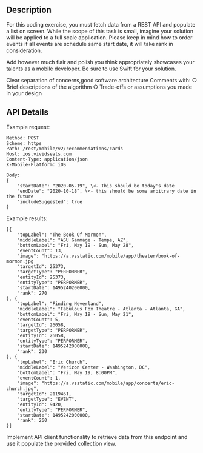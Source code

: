 ## Description

For this coding exercise, you must fetch data from a REST API and populate a list on screen. While the scope of this task is small, imagine your solution will be applied to a full scale application.
Please keep in mind how to order events if all events are schedule same start date, it will take rank in consideration.

Add however much flair and polish you think appropriately showcases your talents as a mobile developer. Be sure to use Swift for your solution.

Clear separation of concerns,good software architecture
Comments with:
○ Brief descriptions of the algorithm
○ Trade-offs or assumptions you made in your design 



## API Details

Example request:

```
Method: POST
Scheme: https
Path: /rest/mobile/v2/recommendations/cards 
Host: ios.vividseats.com 
Content-Type: application/json 
X-Mobile-Platform: iOS

Body:
{ 
	"startDate": "2020-05-19", \<- This should be today's date 
	"endDate": "2020-10-18”, \<- this should be some arbitrary date in the future
	"includeSuggested": true 
}
```

Example results:

```
[{
    "topLabel": "The Book Of Mormon",
    "middleLabel": "ASU Gammage - Tempe, AZ",
    "bottomLabel": "Fri, May 19 - Sun, May 28",
    "eventCount": 13,
    "image": "https://a.vsstatic.com/mobile/app/theater/book-of-mormon.jpg
    "targetId": 25373,
    "targetType": "PERFORMER",
    "entityId": 25373,
    "entityType": "PERFORMER",
    "startDate": 1495240200000,
    "rank": 270
}, {
    "topLabel": "Finding Neverland",
    "middleLabel": "Fabulous Fox Theatre - Atlanta - Atlanta, GA",
    "bottomLabel": "Fri, May 19 - Sun, May 21",
    "eventCount": 5,
    "targetId": 26058,
    "targetType": "PERFORMER",
    "entityId": 26058,
    "entityType": "PERFORMER",
    "startDate": 1495242000000,
    "rank": 230
}, {
    "topLabel": "Eric Church",
    "middleLabel": "Verizon Center - Washington, DC",
    "bottomLabel": "Fri, May 19, 8:00PM",
    "eventCount": 1,
    "image": "https://a.vsstatic.com/mobile/app/concerts/eric-church.jpg",
    "targetId": 2119461,
    "targetType": "EVENT",
    "entityId": 9420,
    "entityType": "PERFORMER",
    "startDate": 1495242000000,
    "rank": 260
}]
```

Implement API client functionality to retrieve data from this endpoint
and use it populate the provided collection view.
